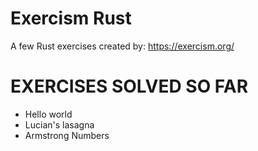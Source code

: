 # Exercism Rust
A few Rust exercises created by: https://exercism.org/


# EXERCISES SOLVED SO FAR
- Hello world
- Lucian's lasagna
- Armstrong Numbers
